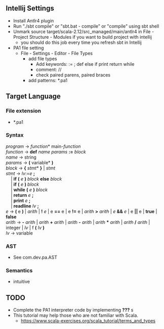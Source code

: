
## Intellij Settings
 * Install Antlr4 plugin
 * Run "./sbt compile" or "sbt.bat - compile" or "compile" using sbt shell
 * Unmark source target/scala-2.12/src_managed/main/antlr4 in File - Project Structure - Modules if you want to build project with intellij
   * you should do this job every time you refresh sbt in Intellij
 * PA1 file setting
   * File - Settings - Editor - File Types
     * add file types
       * Add keywords: := ; def else if print return while
       * comment: //
       * check paired parens, paired braces
     * add patterns: *.pa1
## Target Language
### File extension
* *.pa1
### Syntax
  *program* -> *function** main-*function*<br/>
  *function* -> **def** *name* *params* **:=** *block*<br/>
  *name* -> string<br/>
  *params* -> **(** variable* **)**<br/>
  *block* -> **{** *stmt** **}** | *stmt*<br/>
  *stmt* -> *lv*:=*e* **;**<br/>
  &nbsp;&nbsp;&nbsp;&nbsp;| **if** **(** *e* **)** *block* **else** *block*<br/>
  &nbsp;&nbsp;&nbsp;&nbsp;| **if** **(** *e* **)** *block* <br/>
  &nbsp;&nbsp;&nbsp;&nbsp;| **while** **(** *e* **)** *block*<br/>
  &nbsp;&nbsp;&nbsp;&nbsp;| **return** *e* **;**<br/>
  &nbsp;&nbsp;&nbsp;&nbsp;| **print** *e* **;**<br/>
  &nbsp;&nbsp;&nbsp;&nbsp;| **readline** *lv* **;**<br/>
  *e* -> **(** e **)** | *arith* | **!** *e* | e **==** e | e **!=** e | *arith* **>** *arith* | *e* **&&** *e* | e **||** e | **true** | **false** <br/>
  *arith* -> **-** *arith* | *arith* **+** *arith* | *arith* **-** *arith* |  *arith* **\*** *arith* |  *arith* **/** *arith*  | integer | *lv* | f **(** *lv* **)** <br/>
  *lv* -> variable<br/>

### AST
  * See com.dev.pa.AST

### Semantics
  * intuitive

## TODO
  * Complete the PA1 interpreter code by implementing **???** s
  * This tutorial may help those who are not familiar with Scala.
    * <https://www.scala-exercises.org/scala_tutorial/terms_and_types>
